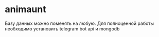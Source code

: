 # animaunt
Базу данных можно поменять на любую. Для полноценной работы необходимо установить telegram bot api и mongodb
